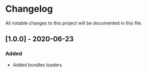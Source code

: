 # Changelog
All notable changes to this project will be documented in this file.

## [1.0.0] - 2020-06-23
### Added
- Added bundles loaders